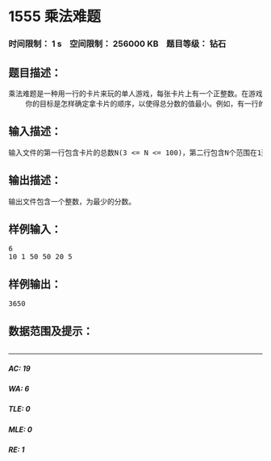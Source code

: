 # 1555 乘法难题    
### 时间限制： 1 s&nbsp;&nbsp;&nbsp;&nbsp;空间限制： 256000 KB&nbsp;&nbsp;&nbsp;&nbsp;题目等级： 钻石  
## 题目描述：  

<pre>
乘法难题是一种用一行的卡片来玩的单人游戏，每张卡片上有一个正整数。在游戏者从中拿出一卡片，并且得到一个分数，它等于被拿走的卡片上的数与这张卡片左右两张卡片上的整数的积。第一张与与最后一张卡片不能被拿出。在最后一次移动后，这行卡片中只剩下两张。
    你的目标是怎样确定拿卡片的顺序，以使得总分数的值最小。例如，有一行的卡片，它上面的数字为10 1 50 20 5, 游戏者可以先取走1这张卡片,然后是20 和50,总分数为10*1*50 + 50*20*5 + 10*50*5 = 500+5000+2500 = 8000，如果他先拿50, 然接着20，最后取出1, 总分数为1*50*20 + 1*20*5 + 10*1*5 = 1000+100+50 = 1150。
</pre>
  
  
## 输入描述：  

<pre>
输入文件的第一行包含卡片的总数N(3 <= N <= 100)，第二行包含N个范围在1到100之间的整数（两个整数之间有一个空格）。
</pre>
  
  
## 输出描述：  

<pre>
输出文件包含一个整数，为最少的分数。
</pre>
  
  
## 样例输入：  

<pre>
6  
10 1 50 50 20 5
</pre>
  
  
## 样例输出：  

<pre>
3650
</pre>
  
  
## 数据范围及提示：  

<pre>
</pre>
  
  
***  

##### AC: 19  
##### WA: 6  
##### TLE: 0  
##### MLE: 0  
##### RE: 1  
